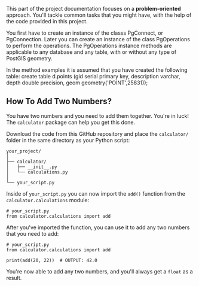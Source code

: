 This part of the project documentation focuses on a
**problem-oriented** approach. You'll tackle common
tasks that you might have, with the help of the code
provided in this project.


You first have to create an instance of the classs PgConnect, or PgConnection. Later you can create
an instance of the class PgOperations to perform the operations. The PgOperations instance methods are
applicable to any database and any table, with or without any type of PostGIS geometry.

In the method examples it is assumed that you have created the following table:
create table d.points (gid serial primary key, description varchar, depth double precision, geom geometry('POINT',25831));


## How To Add Two Numbers?

You have two numbers and you need to add them together.
You're in luck! The `calculator` package can help you
get this done.

Download the code from this GitHub repository and place
the `calculator/` folder in the same directory as your
Python script:

    your_project/
    │
    ├── calculator/
    │   ├── __init__.py
    │   └── calculations.py
    │
    └── your_script.py

Inside of `your_script.py` you can now import the
`add()` function from the `calculator.calculations`
module:

    # your_script.py
    from calculator.calculations import add

After you've imported the function, you can use it
to add any two numbers that you need to add:

    # your_script.py
    from calculator.calculations import add

    print(add(20, 22))  # OUTPUT: 42.0

You're now able to add any two numbers, and you'll
always get a `float` as a result.